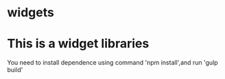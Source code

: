 # widgets

<h1>This is a widget libraries</h1>
You need to install dependence using command 'npm install',and run 'gulp build'
